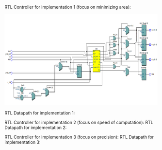 
RTL Controller for implementation 1 (focus on minimizing area):

<img src="arctan_CORDIC_controller_RTL.PNG"  height="300"/>

RTL Datapath for implementation 1:



RTL Controller for implementation 2 (focus on speed of computation):
RTL Datapath for implementation 2:



RTL Controller for implementation 3 (focus on precision):
RTL Datapath for implementation 3:
